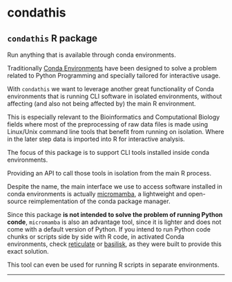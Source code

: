 
# condathis

<!-- badges: start -->
<!-- badges: end -->

## `condathis` R package

Run anything that is available through conda environments.

Traditionally [Conda Environments][conda-env-ref] have been designed to solve a problem related to Python Programming and specially tailored for interactive usage.

With `condathis` we want to leverage another great functionality of Conda environments that is running CLI software in isolated environments, without affecting (and also not being affected by) the main R environment.

This is especially relevant to the Bioinformatics and Computational Biology fields where most of the preprocessing of raw data files is made using Linux/Unix command line tools that benefit from running on isolation.
Where in the later step data is imported into R for interactive analysis.

The focus of this package is to support CLI tools installed inside conda environments.

Providing an API to call those tools in isolation from the main R process.

Despite the name, the main interface we use to access software installed in conda environments is actually [micromamba][micromamba-ref], a lightweight and open-source reimplementation of the conda package manager.

Since this package **is not intended to solve the problem of running Python conde**, `micromamba` is also an advantage tool, since it is lighter and does not come with a default version of Python.
If you intend to run Python code chunks or scripts side by side with R code, in activated Conda environments, check [reticulate][reticulate-ref] or [basilisk][basilisk-ref], as they were built to provide this exact solution.

This tool can even be used for running R scripts in separate environments.

---

[conda-env-ref]: https://conda.io/projects/conda/en/latest/user-guide/getting-started.html
[micromamba-ref]: https://mamba.readthedocs.io/en/latest/user_guide/micromamba.html
[reticulate-ref]: https://rstudio.github.io/reticulate/
[basilisk-ref]: https://www.bioconductor.org/packages/release/bioc/html/basilisk.html
